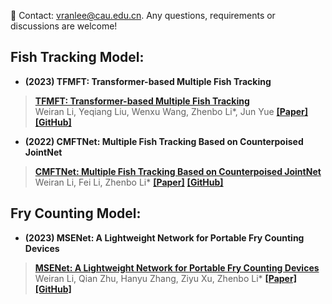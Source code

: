 👋 Contact: vranlee@cau.edu.cn. Any questions, requirements or discussions are welcome!
## Fish Tracking Model:
+ **(2023) TFMFT: Transformer-based Multiple Fish Tracking** 
>  [**TFMFT: Transformer-based Multiple Fish Tracking**](https://doi.org/10.1016/j.compag.2023.108600)  
>  Weiran Li, Yeqiang Liu, Wenxu Wang, Zhenbo Li*, Jun Yue
>  [**\[Paper\]**](https://doi.org/10.1016/j.compag.2023.108600) [**\[GitHub\]**](https://github.com/vranlee/TFMFT/)
+ **(2022) CMFTNet: Multiple Fish Tracking Based on Counterpoised JointNet** 
>  [**CMFTNet: Multiple Fish Tracking Based on Counterpoised JointNet**](https://doi.org/10.1016/j.compag.2022.107018)  
>  Weiran Li, Fei Li, Zhenbo Li*
>  [**\[Paper\]**](https://doi.org/10.1016/j.compag.2022.107018) [**\[GitHub\]**](https://github.com/vranlee/CMFTNet/)
## Fry Counting Model:
+ **(2023) MSENet: A Lightweight Network for Portable Fry Counting Devices** 
>  [**MSENet: A Lightweight Network for Portable Fry Counting Devices**](https://doi.org/10.1016/j.asoc.2023.110140)  
>  Weiran Li, Qian Zhu, Hanyu Zhang, Ziyu Xu, Zhenbo Li*
>  [**\[Paper\]**](https://doi.org/10.1016/j.asoc.2023.110140) [**\[GitHub\]**](https://github.com/vranlee/MSENet/)

